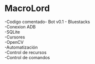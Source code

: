 # MacroLord
-Codigo comentado-
Bot v0.1 - Bluestacks \
-Conexion ADB \
-SQLite \
-Cursores \
-OpenCV \
-Automatización \
-Control de recursos \
-Control de comandos

